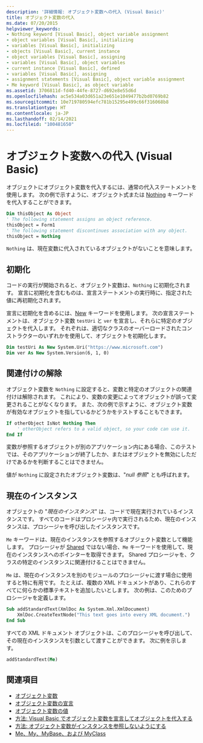 ```yaml
---
description: '詳細情報: オブジェクト変数への代入 (Visual Basic)'
title: オブジェクト変数の代入
ms.date: 07/20/2015
helpviewer_keywords:
- Nothing keyword [Visual Basic], object variable assignment
- object variables [Visual Basic], initializing
- variables [Visual Basic], initializing
- objects [Visual Basic], current instance
- object variables [Visual Basic], assigning
- variables [Visual Basic], object variables
- current instance [Visual Basic], defined
- variables [Visual Basic], assigning
- assignment statements [Visual Basic], object variable assignment
- Me keyword [Visual Basic], as object variable
ms.assetid: 3706811d-fd40-44fe-8727-d692e8e55d6d
ms.openlocfilehash: ac5e534a03d651a23e651e1049477b2bd0769b82
ms.sourcegitcommit: 10e719780594efc781b15295e499c66f316068b8
ms.translationtype: HT
ms.contentlocale: ja-JP
ms.lasthandoff: 02/14/2021
ms.locfileid: "100481650"
---
```

# <a name="object-variable-assignment-visual-basic"></a>オブジェクト変数への代入 (Visual Basic)

オブジェクトにオブジェクト変数を代入するには、通常の代入ステートメントを使用します。 次の例で示すように、オブジェクト式または [Nothing](../../../language-reference/nothing.md) キーワードを代入することができます。

```vb
Dim thisObject As Object
' The following statement assigns an object reference.
thisObject = Form1
' The following statement discontinues association with any object.
thisObject = Nothing
```

`Nothing` は、現在変数に代入されているオブジェクトがないことを意味します。

## <a name="initialization"></a>初期化

コードの実行が開始されると、オブジェクト変数は、`Nothing` に初期化されます。 宣言に初期化を含むものは、宣言ステートメントの実行時に、指定された値に再初期化されます。

宣言に初期化を含めるには、[New](../../../language-reference/operators/new-operator.md) キーワードを使用します。 次の宣言ステートメントは、オブジェクト変数 `testUri` と `ver` を宣言し、それらに特定のオブジェクトを代入します。 それぞれは、適切なクラスのオーバーロードされたコンストラクターのいずれかを使用して、オブジェクトを初期化します。

```vb
Dim testUri As New System.Uri("https://www.microsoft.com")
Dim ver As New System.Version(6, 1, 0)
```

## <a name="disassociation"></a>関連付けの解除

オブジェクト変数を `Nothing` に設定すると、変数と特定のオブジェクトの関連付けは解除されます。 これにより、変数の変更によってオブジェクトが誤って変更されることがなくなります。 また、次の例で示すように、オブジェクト変数が有効なオブジェクトを指しているかどうかをテストすることもできます。

```vb
If otherObject IsNot Nothing Then
    ' otherObject refers to a valid object, so your code can use it.
End If
```

変数が参照するオブジェクトが別のアプリケーション内にある場合、このテストでは、そのアプリケーションが終了したか、またはオブジェクトを無効にしただけであるかを判断することはできません。

値が `Nothing` に設定されたオブジェクト変数は、"*null 参照*" とも呼ばれます。

## <a name="current-instance"></a>現在のインスタンス

オブジェクトの "*現在のインスタンス*" は、コードで現在実行されているインスタンスです。 すべてのコードはプロシージャ内で実行されるため、現在のインスタンスは、プロシージャを呼び出したインスタンスです。

`Me` キーワードは、現在のインスタンスを参照するオブジェクト変数として機能します。 プロシージャが [Shared](../../../language-reference/modifiers/shared.md) ではない場合、`Me` キーワードを使用して、現在のインスタンスへのポインターを取得できます。 Shared プロシージャを、クラスの特定のインスタンスに関連付けることはできません。

`Me` は、現在のインスタンスを別のモジュールのプロシージャに渡す場合に使用すると特に有用です。 たとえば、複数の XML ドキュメントがあり、これらのすべてに何らかの標準テキストを追加したいとします。 次の例は、このためのプロシージャを定義します。

```vb
Sub addStandardText(XmlDoc As System.Xml.XmlDocument)
    XmlDoc.CreateTextNode("This text goes into every XML document.")
End Sub
```

すべての XML ドキュメント オブジェクトは、このプロシージャを呼び出して、その現在のインスタンスを引数として渡すことができます。 次に例を示します。

```vb
addStandardText(Me)
```

## <a name="see-also"></a>関連項目

- [オブジェクト変数](object-variables.md)
- [オブジェクト変数の宣言](object-variable-declaration.md)
- [オブジェクト変数の値](object-variable-values.md)
- [方法: Visual Basic でオブジェクト変数を宣言してオブジェクトを代入する](how-to-declare-an-object-variable-and-assign-an-object-to-it.md)
- [方法: オブジェクト変数がインスタンスを参照しないようにする](how-to-make-an-object-variable-not-refer-to-any-instance.md)
- [Me、My、MyBase、および MyClass](../../program-structure/me-my-mybase-and-myclass.md)

